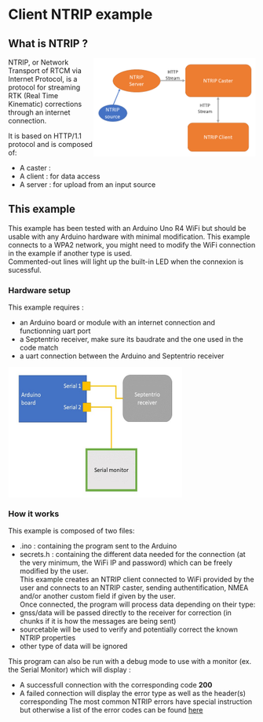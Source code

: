 # Client NTRIP example #

## What is NTRIP ? ##
<img align=right src="./NTRIP_diagram.png" width=330 height=200/>
NTRIP, or Network Transport of RTCM via Internet Protocol, is a protocol for streaming RTK (Real Time Kinematic) corrections through an internet connection. <br>

It is based on HTTP/1.1 protocol and is composed of:
* A caster : 
* A client : for data access
* A server : for upload from an input source

## This example ##

This example has been tested with an Arduino Uno R4 WiFi but should be usable with any Arduino hardware with minimal modification. This example connects to a WPA2 network, you might need to modify the WiFi connection in the example if another type is used.  
Commented-out lines will light up the built-in LED when the connexion is sucessful.

### Hardware setup ###

This example requires : 
* an Arduino board or module with an internet connection and functionning uart port
* a Septentrio receiver, make sure its baudrate and the one used in the code match
* a uart connection between the Arduino and Septentrio receiver 

<img align=center src="./hardware_setup.jpg" width=354 height=266/>

### How it works ###
This example is composed of two files:
* .ino : containing the program sent to the Arduino
* secrets.h : containing the different data needed for the connection (at the very minimum, the WiFi IP and password) which can be freely modified by the user.  
This example creates an NTRIP client connected to WiFi provided by the user and connects to an NTRIP caster, sending authentification, NMEA and/or another custom field if given by the user.  
Once connected, the program will process data depending on their type:
* gnss/data will be passed directly to the receiver for correction (in chunks if it is how the messages are being sent)
* sourcetable will be used to verify and potentially correct the known NTRIP properties
* other type of data will be ignored 

This program can also be run with a debug mode to use with a monitor (ex. the Serial Monitor) which will display : 
* A successfull connection with the corresponding code **200**
* A failed connection will display the error type as well as the header(s) corresponding
The most common NTRIP errors have special instruction but otherwise a list of the error codes can be found [here](https://receiverhelp.trimble.com/r750-gnss/ioConfig.html)

